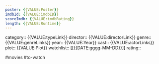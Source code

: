 ```yaml
---
poster: {{VALUE:Poster}}
imdbId: {{VALUE:imdbID}}
scoreImdb: {{VALUE:imdbRating}}
length: {{VALUE:Runtime}}
---
```


category:: {{VALUE:typeLink}}
director:: {{VALUE:directorLink}}
genre:: {{VALUE:genreLinks}}
year:: {{VALUE:Year}}
cast:: {{VALUE:actorLinks}}
plot:: {{VALUE:Plot}}
watchlist:: [[{{DATE:gggg-MM-DD}}]]
rating::

#movies #to-watch
